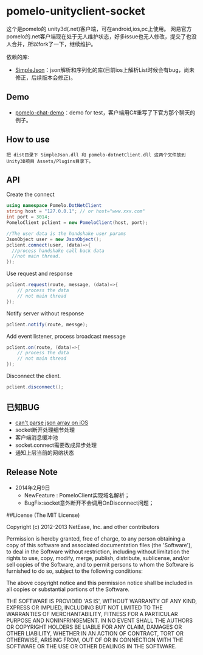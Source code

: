 pomelo-unityclient-socket
=============================
这个是pomelo的 unity3d(.net)客户端，可在android,ios,pc上使用。
网易官方pomelo的.net客户端现在处于无人维护状态，好多issue也无人修改，提交了也没人合并，所以fork了一下，继续维护。

依赖的库:
* [SimpleJson](http://simplejson.codeplex.com/)：json解析和序列化的库(目前ios上解析List时候会有bug，尚未修正，后续版本会修正)。

## Demo
* [pomelo-chat-demo](https://github.com/koalaylj/pomelo-chat-demo)：demo for test，客户端用C#重写了下官方那个聊天的例子。

## How to use
	把 dist目录下 SimpleJson.dll 和 pomelo-dotnetClient.dll 这两个文件放到Unity3D项目 Assets/Plugins目录下。

## API

Create the connect

```c#
using namespace Pomelo.DotNetClient
string host = "127.0.0.1"; // or host="www.xxx.com"
int port = 3014;
PomeloClient pclient = new PomeloClient(host, port);

//The user data is the handshake user params
JsonObject user = new JsonObject();
pclient.connect(user, (data)=>{
  //process handshake call back data
  //not main thread.
});

```

Use request and response
```c#
pclient.request(route, message, (data)=>{
    // process the data
    // not main thread
});
```

Notify server without response

```c#
pclient.notify(route, messge);
```

Add event listener, process broadcast message
```c#
pclient.on(route, (data)=>{
    // process the data
    // not main thread
});
```
Disconnect the client.
```c#
pclient.disconnect();
```
## 已知BUG
* [can't parse json array on iOS](https://github.com/NetEase/pomelo-unityclient-socket/issues/10)
* socket断开处理细节处理
* 客户端消息缓冲池
* socket.connect需要改成异步处理
* 通知上层当前的网络状态

## Release Note
* 2014年2月9日
	- NewFeature : PomeloClient实现域名解析；
	- BugFix:socket意外断开不会调用OnDisconnect问题；




##License
(The MIT License)

Copyright (c) 2012-2013 NetEase, Inc. and other contributors

Permission is hereby granted, free of charge, to any person obtaining a
copy of this software and associated documentation files (the 'Software'),
to deal in the Software without restriction, including without limitation
the rights to use, copy, modify, merge, publish, distribute, sublicense,
and/or sell copies of the Software, and to permit persons to whom the
Software is furnished to do so, subject to the following conditions:

The above copyright notice and this permission notice shall be included in
all copies or substantial portions of the Software.

THE SOFTWARE IS PROVIDED 'AS IS', WITHOUT WARRANTY OF ANY KIND, EXPRESS OR IMPLIED, INCLUDING BUT NOT LIMITED TO THE WARRANTIES OF MERCHANTABILITY, FITNESS FOR A PARTICULAR PURPOSE AND NONINFRINGEMENT. IN NO EVENT SHALL THE AUTHORS OR COPYRIGHT HOLDERS BE LIABLE FOR ANY CLAIM, DAMAGES OR OTHER LIABILITY, WHETHER IN AN ACTION OF CONTRACT, TORT OR OTHERWISE, ARISING FROM, OUT OF OR IN CONNECTION WITH THE SOFTWARE OR THE USE OR OTHER DEALINGS IN THE SOFTWARE.
